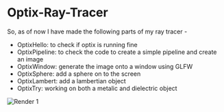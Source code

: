 # Optix-Ray-Tracer

So, as of now I have made the following parts of my ray tracer - 
 - OptixHello: to check if optix is running fine
 - OptixPipeline: to check the code to create a simple pipeline and create an image
 - OptixWindow: generate the image onto a window using GLFW
 - OptixSphere: add a sphere on to the screen
 - OptixLambert: add a lambertian object
 - OptixTry: working on both a metalic and dielectric object
 
 ![Render 1](https://github.com/shiroyasha263/Optix-Ray-Tracer/blob/master/Source/OptixTRY/image.png)
